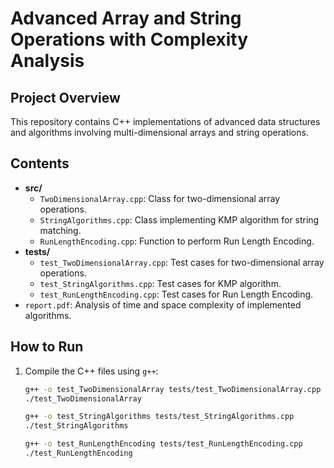# Advanced Array and String Operations with Complexity Analysis

## Project Overview
This repository contains C++ implementations of advanced data structures and algorithms involving multi-dimensional arrays and string operations.

## Contents
- **src/**
  - `TwoDimensionalArray.cpp`: Class for two-dimensional array operations.
  - `StringAlgorithms.cpp`: Class implementing KMP algorithm for string matching.
  - `RunLengthEncoding.cpp`: Function to perform Run Length Encoding.
- **tests/**
  - `test_TwoDimensionalArray.cpp`: Test cases for two-dimensional array operations.
  - `test_StringAlgorithms.cpp`: Test cases for KMP algorithm.
  - `test_RunLengthEncoding.cpp`: Test cases for Run Length Encoding.
- `report.pdf`: Analysis of time and space complexity of implemented algorithms.

## How to Run
1. Compile the C++ files using `g++`:
   ```bash
   g++ -o test_TwoDimensionalArray tests/test_TwoDimensionalArray.cpp
   ./test_TwoDimensionalArray

   g++ -o test_StringAlgorithms tests/test_StringAlgorithms.cpp
   ./test_StringAlgorithms

   g++ -o test_RunLengthEncoding tests/test_RunLengthEncoding.cpp
   ./test_RunLengthEncoding
